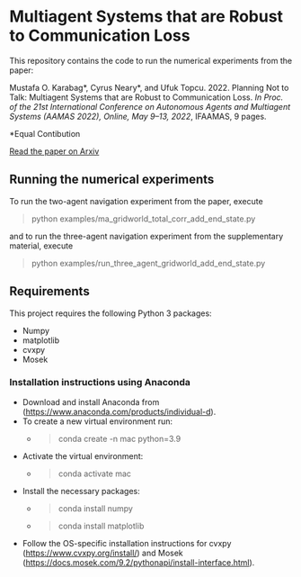 # Multiagent Systems that are Robust to Communication Loss

This repository contains the code to run the numerical experiments from the paper:

Mustafa O. Karabag*, Cyrus Neary*, and Ufuk Topcu. 2022. Planning Not to Talk: Multiagent Systems that are Robust to Communication Loss. *In Proc. of the 21st International Conference on Autonomous Agents and Multiagent Systems (AAMAS 2022), Online, May 9–13, 2022*, IFAAMAS, 9 pages.

*Equal Contibution

[Read the paper on Arxiv](https://arxiv.org/pdf/2201.06619.pdf)

## Running the numerical experiments
To run the two-agent navigation experiment from the paper, execute
>python examples/ma_gridworld_total_corr_add_end_state.py

and to run the three-agent navigation experiment from the supplementary material, execute

>python examples/run_three_agent_gridworld_add_end_state.py

## Requirements
This project requires the following Python 3 packages:
- Numpy
- matplotlib
- cvxpy
- Mosek

### Installation instructions using Anaconda
- Download and install Anaconda from (https://www.anaconda.com/products/individual-d).
- To create a new virtual environment run: 
  - >conda create -n mac python=3.9
- Activate the virtual environment:
  - >conda activate mac
- Install the necessary packages:
  - >conda install numpy
  - >conda install matplotlib
- Follow the OS-specific installation instructions for cvxpy (https://www.cvxpy.org/install/) and Mosek (https://docs.mosek.com/9.2/pythonapi/install-interface.html).
